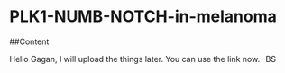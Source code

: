 # PLK1-NUMB-NOTCH-in-melanoma

##Content

Hello Gagan, I will upload the things later. You can use the link now. -BS
